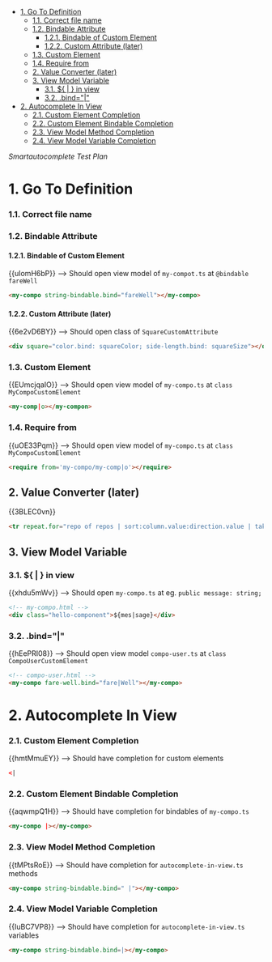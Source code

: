 - [1. Go To Definition](#1-go-to-definition)
    - [1.1. Correct file name](#11-correct-file-name)
    - [1.2. Bindable Attribute](#12-bindable-attribute)
      - [1.2.1. Bindable of Custom Element](#121-bindable-of-custom-element)
      - [1.2.2. Custom Attribute (later)](#122-custom-attribute-later)
    - [1.3. Custom Element](#13-custom-element)
    - [1.4. Require from](#14-require-from)
  - [2. Value Converter (later)](#2-value-converter-later)
  - [3. View Model Variable](#3-view-model-variable)
    - [3.1. ${ | } in view](#31----in-view)
    - [3.2. .bind="|"](#32-bind%22%22)
- [2. Autocomplete In View](#2-autocomplete-in-view)
    - [2.1. Custom Element Completion](#21-custom-element-completion)
    - [2.2. Custom Element Bindable Completion](#22-custom-element-bindable-completion)
    - [2.3. View Model Method Completion](#23-view-model-method-completion)
    - [2.4. View Model Variable Completion](#24-view-model-variable-completion)

_Smartautocomplete Test Plan_

# 1. Go To Definition
### 1.1. Correct file name

### 1.2. Bindable Attribute

#### 1.2.1. Bindable of Custom Element
{{uIomH6bP}}
--> Should open view model of `my-compot.ts` at `@bindable fareWell`
```html
<my-compo string-bindable.bind="fareWell"></my-compo>
```

#### 1.2.2. Custom Attribute (later)
{{6e2vD6BY}}
--> Should open class of `SquareCustomAttribute`
```html
<div square="color.bind: squareColor; side-length.bind: squareSize"></div>
```

### 1.3. Custom Element
{{EUmcjqaIO}}
--> Should open view model of `my-compo.ts` at `class MyCompoCustomElement`
```html
<my-comp|o></my-compon>
```

### 1.4. Require from
{{uOE33Pqm}}
--> Should open view model of `my-compo.ts` at `class MyCompoCustomElement`
```html
<require from='my-compo/my-comp|o'></require>
```

## 2. Value Converter (later)
{{3BLEC0vn}}
```html
<tr repeat.for="repo of repos | sort:column.value:direction.value | take:10">
```

## 3. View Model Variable

### 3.1. ${ | } in view
{{xhdu5mWv}}
--> Should open `my-compo.ts` at eg. `public message: string;`
```html
<!-- my-compo.html -->
<div class="hello-component">${mes|sage}</div>
```

### 3.2. .bind="|"
{{hEePRI08}}
--> Should open view model `compo-user.ts` at `class CompoUserCustomElement`
```html
<!-- compo-user.html -->
<my-compo fare-well.bind="fare|Well"></my-compo>
```

# 2. Autocomplete In View

### 2.1. Custom Element Completion
{{hmtMmuEY}}
--> Should have completion for custom elements
```html
<|
```

### 2.2. Custom Element Bindable Completion
{{aqwmpQ1H}}
--> Should have completion for bindables of `my-compo.ts`
```html
<my-compo |></my-compo>
```

### 2.3. View Model Method Completion
{{tMPtsRoE}}
--> Should have completion for `autocomplete-in-view.ts` methods
```html
<my-compo string-bindable.bind=" |"></my-compo>
```

### 2.4. View Model Variable Completion
{{IuBC7VP8}}
--> Should have completion for `autocomplete-in-view.ts` variables
```html
<my-compo string-bindable.bind=|></my-compo>
```
